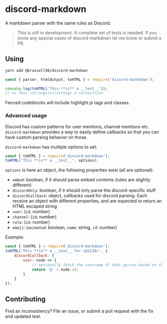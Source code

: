 # discord-markdown
A markdown parser with the same rules as Discord.

> This is still in development. A complete set of tests is needed.
> If you know any special cases of discord markdown let me know or submit a PR.

## Using

```bash
yarn add @brussell98/discord-markdown
```

```js
const { parser, htmlOutput, toHTML } = require('discord-markdown');

console.log(toHTML('This **is** a __test__'));
// => This <strong>is</strong> a <u>test</u>
```

Fenced codeblocks will include highlight.js tags and classes.

### Advanced usage

Discord has custom patterns for user mentions, channel mentions etc. `discord-markdown` provides a way to easily define callbacks so that you can have custom parsing behavior on those.

`discord-markdown` has multiple options to set:

```js
const { toHTML } = require('discord-markdown');
toHTML('This **is** a __test__', options);
```

`options` is here an object, the following properties exist (all are optional):

* `embed`: boolean, if it should parse embed contents (rules are slightly different)
* `discordOnly`: boolean, if it should only parse the discord-specific stuff
* `discordCallback`: object, callbacks used for discord parsing. Each receive an object with different properties, and are expected to return an HTML escaped string
 * `user`: (`id`: number)
 * `channel`: (`id`: number)
 * `role`: (`id`: number)
 * `emoji`: (`animated`: boolean, `name`: string, `id`: number)

Example:

```js
const { toHTML } = require('discord-markdown');
toHTML('This **is** a __test__ for <@1234>', {
	discordCallback: {
		user: node => {
			// optionally fetch the username of that person based on their userid (node.id)
			return '@' + node.id;
		}
	}
});
```

## Contributing

Find an inconsistency? File an issue, or submit a pull request with the fix and updated test.
